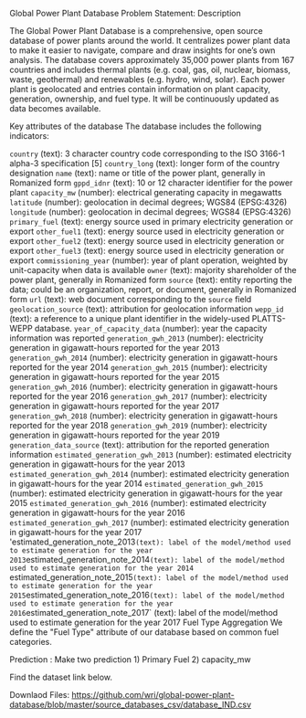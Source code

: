Global Power Plant Database
Problem Statement:
Description

The Global Power Plant Database is a comprehensive, open source database of power plants around the world. It centralizes power plant data to make it easier to navigate, compare and draw insights for one’s own analysis. The database covers approximately 35,000 power plants from 167 countries and includes thermal plants (e.g. coal, gas, oil, nuclear, biomass, waste, geothermal) and renewables (e.g. hydro, wind, solar). Each power plant is geolocated and entries contain information on plant capacity, generation, ownership, and fuel type. It will be continuously updated as data becomes available.

Key attributes of the database
The database includes the following indicators:

`country` (text): 3 character country code corresponding to the ISO 3166-1 alpha-3 specification [5]
`country_long` (text): longer form of the country designation
`name` (text): name or title of the power plant, generally in Romanized form
`gppd_idnr` (text): 10 or 12 character identifier for the power plant
`capacity_mw` (number): electrical generating capacity in megawatts
`latitude` (number): geolocation in decimal degrees; WGS84 (EPSG:4326)
`longitude` (number): geolocation in decimal degrees; WGS84 (EPSG:4326)
`primary_fuel` (text): energy source used in primary electricity generation or export
`other_fuel1` (text): energy source used in electricity generation or export
`other_fuel2` (text): energy source used in electricity generation or export
`other_fuel3` (text): energy source used in electricity generation or export
 `commissioning_year` (number): year of plant operation, weighted by unit-capacity when data is available
`owner` (text): majority shareholder of the power plant, generally in Romanized form
`source` (text): entity reporting the data; could be an organization, report, or document, generally in Romanized form
`url` (text): web document corresponding to the `source` field
`geolocation_source` (text): attribution for geolocation information
`wepp_id` (text): a reference to a unique plant identifier in the widely-used PLATTS-WEPP database.
`year_of_capacity_data` (number): year the capacity information was reported
`generation_gwh_2013` (number): electricity generation in gigawatt-hours reported for the year 2013
`generation_gwh_2014` (number): electricity generation in gigawatt-hours reported for the year 2014
`generation_gwh_2015` (number): electricity generation in gigawatt-hours reported for the year 2015
`generation_gwh_2016` (number): electricity generation in gigawatt-hours reported for the year 2016
`generation_gwh_2017` (number): electricity generation in gigawatt-hours reported for the year 2017
`generation_gwh_2018` (number): electricity generation in gigawatt-hours reported for the year 2018
`generation_gwh_2019` (number): electricity generation in gigawatt-hours reported for the year 2019
`generation_data_source` (text): attribution for the reported generation information
`estimated_generation_gwh_2013` (number): estimated electricity generation in gigawatt-hours for the year 2013
`estimated_generation_gwh_2014` (number): estimated electricity generation in gigawatt-hours for the year 2014 
`estimated_generation_gwh_2015` (number): estimated electricity generation in gigawatt-hours for the year 2015 
`estimated_generation_gwh_2016` (number): estimated electricity generation in gigawatt-hours for the year 2016 
`estimated_generation_gwh_2017` (number): estimated electricity generation in gigawatt-hours for the year 2017 
'estimated_generation_note_2013` (text): label of the model/method used to estimate generation for the year 2013
`estimated_generation_note_2014` (text): label of the model/method used to estimate generation for the year 2014 
`estimated_generation_note_2015` (text): label of the model/method used to estimate generation for the year 2015
`estimated_generation_note_2016` (text): label of the model/method used to estimate generation for the year 2016
`estimated_generation_note_2017` (text): label of the model/method used to estimate generation for the year 2017 
Fuel Type Aggregation
We define the "Fuel Type" attribute of our database based on common fuel categories. 

Prediction :   Make two prediction  1) Primary Fuel    2) capacity_mw 

Find the dataset link below. 

Downlaod Files:
https://github.com/wri/global-power-plant-database/blob/master/source_databases_csv/database_IND.csv
